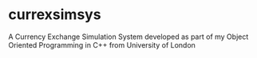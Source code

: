 # currexsimsys
A Currency Exchange Simulation System developed as part of my Object Oriented Programming in C++ from University of London
